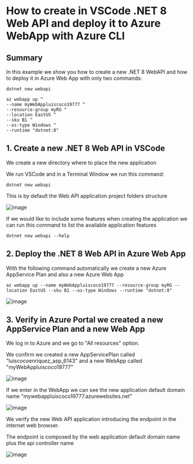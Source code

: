 # How to create in VSCode .NET 8 Web API and deploy it to Azure WebApp with Azure CLI

## Summary

In this example we show you how to create a new .NET 8 WebAPI and how to deploy it in Azure Web App with only two commands:

```
dotnet new webapi
```

```
az webapp up ^
--name myWebAppluiscoco19777 ^
--resource-group myRG ^
--location EastUS ^
--sku B1 ^
--os-type Windows ^
--runtime "dotnet:8"
```

## 1. Create a new .NET 8 Web API in VSCode

We create a new directory where to place the new application

We run VSCode and in a Terminal Window we run this command:

```
dotnet new webapi
```

This is by default the Web API application project folders structure

![image](https://github.com/luiscoco/Azure_WebApp_Deploy_WebAPIdotNET8_with_AzureCLI/assets/32194879/4a31fdb0-b8a7-463c-b142-d491ebae33b0)

If we would like to include some features when creating the application we can run this command to list the available application features

```
dotnet new webapi --help
```

## 2. Deploy the .NET 8 Web API in Azure Web App

With the following command automatically we create a new Azure AppService Plan and also a new Azure Web App

```
az webapp up --name myWebAppluiscoco19777 --resource-group myRG --location EastUS --sku B1 --os-type Windows --runtime "dotnet:8"
```

![image](https://github.com/luiscoco/Azure_WebApp_Deploy_WebAPIdotNET8_with_AzureCLI/assets/32194879/4043e668-fbb7-42a4-90ee-22441df6b93c)

## 3. Verify in Azure Portal we created a new AppService Plan and a new Web App

We log in to Azure and we go to "All resources" option.

We confirm we created a new AppServicePlan called "luiscocoenriquez_asp_6143" and a new WebApp called "myWebAppluiscoco19777"

![image](https://github.com/luiscoco/Azure_WebApp_Deploy_WebAPIdotNET8_with_AzureCLI/assets/32194879/e766d523-517c-40ef-b663-1c2c0bbbfd66)

If we enter in the WebApp we can see the new application default domain name "mywebappluiscoco19777.azurewebsites.net"

![image](https://github.com/luiscoco/Azure_WebApp_Deploy_WebAPIdotNET8_with_AzureCLI/assets/32194879/1f4ccf41-a930-4a1a-8700-60d49683af3d)

We verify the new Web API application introducing the endpoint in the internet web browser.

The endpoint is composed by the web application default domain name plus the api controller name

![image](https://github.com/luiscoco/Azure_WebApp_Deploy_WebAPIdotNET8_with_AzureCLI/assets/32194879/250c7b85-089a-4b0b-8b01-46658ebd7fe5)
